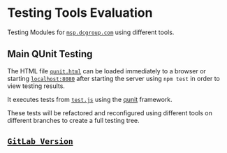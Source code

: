 # Testing Tools Evaluation
Testing Modules for [`msp.dcgroup.com`](https//msp.dcgroudp.com) using different tools.


## Main QUnit Testing
The HTML file [`qunit.html`](qunit.html) can be loaded immediately to a browser or starting [`localhost:8080`](http://localhost:8080/qunit.html) after starting the server using `npm test` in order to view testing results. 

It executes tests from [`test.js`](test/test.js) using the [qunit](qunitjs.com) framework.

These tests will be refactored and reconfigured using different tools on different branches to create a full testing tree.

## [`GitLab Version`](https://gitlab.com/mwa28/DataConsult-Testing)
